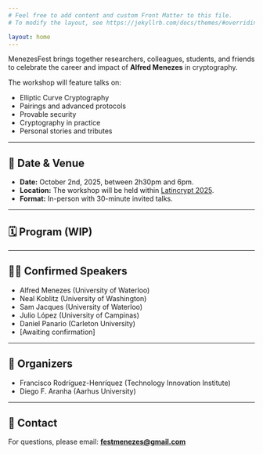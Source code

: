 ```yaml
---
# Feel free to add content and custom Front Matter to this file.
# To modify the layout, see https://jekyllrb.com/docs/themes/#overriding-theme-defaults

layout: home
---
```

MenezesFest brings together researchers, colleagues, students, and friends to celebrate the career and impact of **Alfred Menezes** in cryptography.  

The workshop will feature talks on:
- Elliptic Curve Cryptography
- Pairings and advanced protocols
- Provable security
- Cryptography in practice
- Personal stories and tributes

---

## 📅 Date & Venue
- **Date:** October 2nd, 2025, between 2h30pm and 6pm.
- **Location:** The workshop will be held within [Latincrypt 2025](https://ciencias.medellin.unal.edu.co/eventos/latincrypt/).
- **Format:** In-person with 30-minute invited talks.

---

## 🗓️ Program (WIP)

---

## 👩‍🏫 Confirmed Speakers
- Alfred Menezes (University of Waterloo)  
- Neal Koblitz (University of Washington)  
- Sam Jacques (University of Waterloo)  
- Julio López (University of Campinas)  
- Daniel Panario (Carleton University)  
- [Awaiting confirmation]

---

## 🙏 Organizers
- Francisco Rodríguez-Henríquez (Technology Innovation Institute)
- Diego F. Aranha (Aarhus University)  

---

## 📧 Contact
For questions, please email: **festmenezes@gmail.com**



